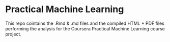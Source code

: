 # Practical Machine Learning  

This repo cointains the .Rmd & .md files and the compiled HTML * PDF files performing the analysis for the Coursera Practical Machine Learning course project.
